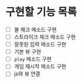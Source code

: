 # 구현할 기능 목록
- [ ] 볼 체크 메소드 구현
- [ ] 스트라이크 체크 메소드 구현
- [ ] 잘못된 입력 메소드 구현
- [ ] 기본 뷰 구현
- [ ] `play` 메소드 구현
- [ ] 게임 재시작 메소드 구현
- [ ] js와 뷰 연결
